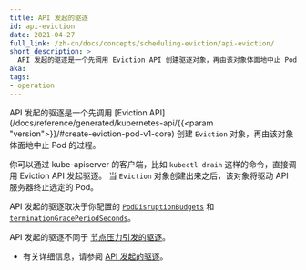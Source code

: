 ```yaml
---
title: API 发起的驱逐
id: api-eviction
date: 2021-04-27
full_link: /zh-cn/docs/concepts/scheduling-eviction/api-eviction/
short_description: >
  API 发起的驱逐是一个先调用 Eviction API 创建驱逐对象，再由该对象体面地中止 Pod 的过程。
aka:
tags:
- operation
---
```

<!--
title: API-initiated eviction
id: api-eviction
date: 2021-04-27
full_link: /docs/concepts/scheduling-eviction/api-eviction/
short_description: >
  API-initiated eviction is the process by which you use the Eviction API to create an
  Eviction object that triggers graceful pod termination.
aka:
tags:
- operation
-->

<!-- 
API-initiated eviction is the process by which you use the [Eviction API](/docs/reference/generated/kubernetes-api/{{<param "version">}}/#create-eviction-pod-v1-core)
to create an `Eviction` object that triggers graceful pod termination.
-->
API 发起的驱逐是一个先调用
[Eviction API](/docs/reference/generated/kubernetes-api/{{<param "version">}}/#create-eviction-pod-v1-core)
创建 `Eviction` 对象，再由该对象体面地中止 Pod 的过程。

<!--more-->

<!-- 
You can request eviction either by directly calling the Eviction API 
using a client of the kube-apiserver, like the `kubectl drain` command. 
When an `Eviction` object is created, the API server terminates the Pod. 

API-initiated evictions respect your configured [`PodDisruptionBudgets`](/docs/tasks/run-application/configure-pdb/)
and [`terminationGracePeriodSeconds`](/docs/concepts/workloads/pods/pod-lifecycle#pod-termination).

API-initiated eviction is not the same as [node-pressure eviction](/docs/concepts/scheduling-eviction/node-pressure-eviction/).
-->
你可以通过 kube-apiserver 的客户端，比如 `kubectl drain` 这样的命令，直接调用 Eviction API 发起驱逐。
当 `Eviction` 对象创建出来之后，该对象将驱动 API 服务器终止选定的 Pod。

API 发起的驱逐取决于你配置的 [`PodDisruptionBudgets`](/zh-cn/docs/tasks/run-application/configure-pdb/)
和 [`terminationGracePeriodSeconds`](/zh-cn/docs/concepts/workloads/pods/pod-lifecycle#pod-termination)。

API 发起的驱逐不同于
[节点压力引发的驱逐](/zh-cn/docs/concepts/scheduling-eviction/node-pressure-eviction/)。

<!--
* See [API-initiated eviction](/docs/concepts/scheduling-eviction/api-eviction/) for more information.
-->
* 有关详细信息，请参阅 [API 发起的驱逐](/zh-cn/docs/concepts/scheduling-eviction/api-eviction/)。